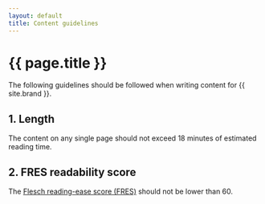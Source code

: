 ```yaml
---
layout: default
title: Content guidelines
---
```


# {{ page.title }}

The following guidelines should be followed when writing content for {{ site.brand }}.

## 1. Length

The content on any single page should not exceed 18 minutes of estimated reading time.

## 2. FRES readability score

The [Flesch reading-ease score (FRES)](https://en.wikipedia.org/wiki/Flesch–Kincaid_readability_tests)  should not be lower than 60.